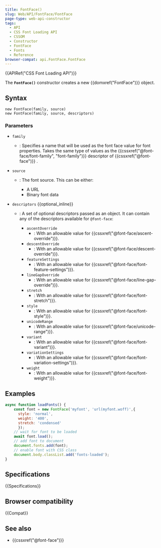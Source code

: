 ```yaml
---
title: FontFace()
slug: Web/API/FontFace/FontFace
page-type: web-api-constructor
tags:
  - API
  - CSS Font Loading API
  - CSSOM
  - Constructor
  - FontFace
  - Fonts
  - Reference
browser-compat: api.FontFace.FontFace
---
```


{{APIRef("CSS Font Loading API")}}

The **`FontFace()`** constructor creates a new
{{domxref("FontFace")}} object.

## Syntax

```js-nolint
new FontFace(family, source)
new FontFace(family, source, descriptors)
```

### Parameters

- `family`
  - : Specifies a name that will be used as the font face value for font properties. Takes
    the same type of values as the {{cssxref("@font-face/font-family", "font-family")}}
    descriptor of {{cssxref("@font-face")}} .
- `source`

  - : The font source. This can be either:

    - A URL
    - Binary font data

- `descriptors` {{optional_inline}}

  - : A set of optional descriptors passed as an object. It can contain any of the descriptors available for `@font-face`:

    - `ascentOverride`
      - : With an allowable value for {{cssxref("@font-face/ascent-override")}}.
    - `descentOverride`
      - : With an allowable value for {{cssxref("@font-face/descent-override")}}.
    - `featureSettings`
      - : With an allowable value for {{cssxref("@font-face/font-feature-settings")}}.
    - `lineGapOverride`
      - : With an allowable value for {{cssxref("@font-face/line-gap-override")}}.
    - `stretch`
      - : With an allowable value for {{cssxref("@font-face/font-stretch")}}.
    - `style`
      - : With an allowable value for {{cssxref("@font-face/font-style")}}.
    - `unicodeRange`
      - : With an allowable value for {{cssxref("@font-face/unicode-range")}}.
    - `variant`
      - : With an allowable value for {{cssxref("@font-face/font-variant")}}.
    - `variationSettings`
      - : With an allowable value for {{cssxref("@font-face/font-variation-settings")}}.
    - `weight`
      - : With an allowable value for {{cssxref("@font-face/font-weight")}}.

## Examples

```js
async function loadFonts() {
    const font = new FontFace('myfont', 'url(myfont.woff)',{
      style: 'normal',
      weight: '400',
      stretch: 'condensed'
      });
    // wait for font to be loaded
    await font.load();
    // add font to document
    document.fonts.add(font);
    // enable font with CSS class
    document.body.classList.add('fonts-loaded');
}
```

## Specifications

{{Specifications}}

## Browser compatibility

{{Compat}}

## See also

- {{cssxref("@font-face")}}
